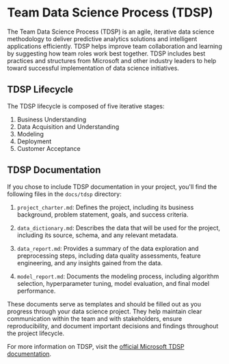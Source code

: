 # Team Data Science Process (TDSP)

The Team Data Science Process (TDSP) is an agile, iterative data science methodology to deliver predictive analytics solutions and intelligent applications efficiently. TDSP helps improve team collaboration and learning by suggesting how team roles work best together. TDSP includes best practices and structures from Microsoft and other industry leaders to help toward successful implementation of data science initiatives.

## TDSP Lifecycle

The TDSP lifecycle is composed of five iterative stages:

1. Business Understanding
2. Data Acquisition and Understanding
3. Modeling
4. Deployment
5. Customer Acceptance

## TDSP Documentation

If you chose to include TDSP documentation in your project, you'll find the following files in the `docs/tdsp` directory:

1. `project_charter.md`: Defines the project, including its business background, problem statement, goals, and success criteria.

2. `data_dictionary.md`: Describes the data that will be used for the project, including its source, schema, and any relevant metadata.

3. `data_report.md`: Provides a summary of the data exploration and preprocessing steps, including data quality assessments, feature engineering, and any insights gained from the data.

4. `model_report.md`: Documents the modeling process, including algorithm selection, hyperparameter tuning, model evaluation, and final model performance.

These documents serve as templates and should be filled out as you progress through your data science project. They help maintain clear communication within the team and with stakeholders, ensure reproducibility, and document important decisions and findings throughout the project lifecycle.

For more information on TDSP, visit the [official Microsoft TDSP documentation](https://docs.microsoft.com/en-us/azure/machine-learning/team-data-science-process/overview).
